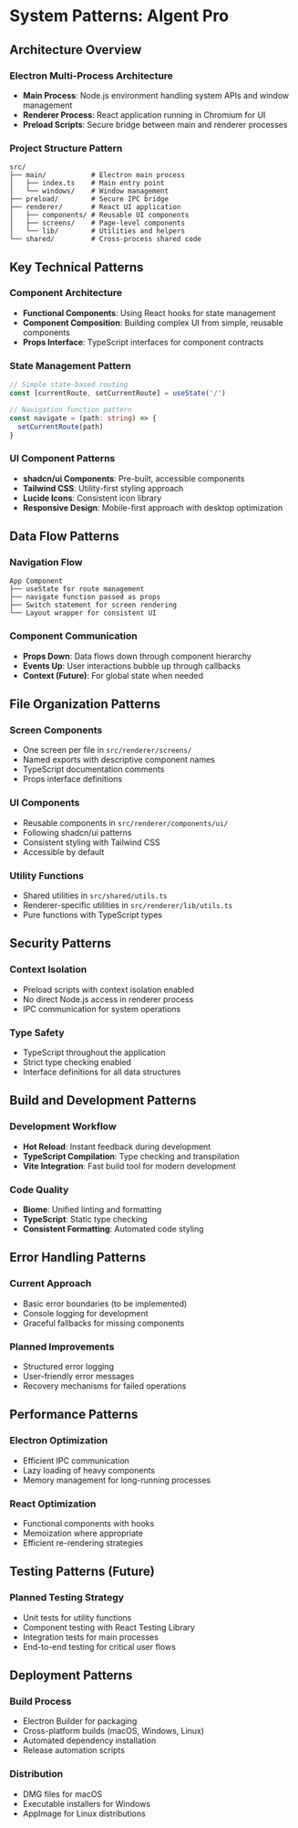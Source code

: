 # System Patterns: AIgent Pro

## Architecture Overview

### Electron Multi-Process Architecture
- **Main Process**: Node.js environment handling system APIs and window management
- **Renderer Process**: React application running in Chromium for UI
- **Preload Scripts**: Secure bridge between main and renderer processes

### Project Structure Pattern
```
src/
├── main/           # Electron main process
│   ├── index.ts    # Main entry point
│   └── windows/    # Window management
├── preload/        # Secure IPC bridge
├── renderer/       # React UI application
│   ├── components/ # Reusable UI components
│   ├── screens/    # Page-level components
│   └── lib/        # Utilities and helpers
└── shared/         # Cross-process shared code
```

## Key Technical Patterns

### Component Architecture
- **Functional Components**: Using React hooks for state management
- **Component Composition**: Building complex UI from simple, reusable components
- **Props Interface**: TypeScript interfaces for component contracts

### State Management Pattern
```typescript
// Simple state-based routing
const [currentRoute, setCurrentRoute] = useState('/')

// Navigation function pattern
const navigate = (path: string) => {
  setCurrentRoute(path)
}
```

### UI Component Patterns
- **shadcn/ui Components**: Pre-built, accessible components
- **Tailwind CSS**: Utility-first styling approach
- **Lucide Icons**: Consistent icon library
- **Responsive Design**: Mobile-first approach with desktop optimization

## Data Flow Patterns

### Navigation Flow
```
App Component
├── useState for route management
├── navigate function passed as props
├── Switch statement for screen rendering
└── Layout wrapper for consistent UI
```

### Component Communication
- **Props Down**: Data flows down through component hierarchy
- **Events Up**: User interactions bubble up through callbacks
- **Context (Future)**: For global state when needed

## File Organization Patterns

### Screen Components
- One screen per file in `src/renderer/screens/`
- Named exports with descriptive component names
- TypeScript documentation comments
- Props interface definitions

### UI Components
- Reusable components in `src/renderer/components/ui/`
- Following shadcn/ui patterns
- Consistent styling with Tailwind CSS
- Accessible by default

### Utility Functions
- Shared utilities in `src/shared/utils.ts`
- Renderer-specific utilities in `src/renderer/lib/utils.ts`
- Pure functions with TypeScript types

## Security Patterns

### Context Isolation
- Preload scripts with context isolation enabled
- No direct Node.js access in renderer process
- IPC communication for system operations

### Type Safety
- TypeScript throughout the application
- Strict type checking enabled
- Interface definitions for all data structures

## Build and Development Patterns

### Development Workflow
- **Hot Reload**: Instant feedback during development
- **TypeScript Compilation**: Type checking and transpilation
- **Vite Integration**: Fast build tool for modern development

### Code Quality
- **Biome**: Unified linting and formatting
- **TypeScript**: Static type checking
- **Consistent Formatting**: Automated code styling

## Error Handling Patterns

### Current Approach
- Basic error boundaries (to be implemented)
- Console logging for development
- Graceful fallbacks for missing components

### Planned Improvements
- Structured error logging
- User-friendly error messages
- Recovery mechanisms for failed operations

## Performance Patterns

### Electron Optimization
- Efficient IPC communication
- Lazy loading of heavy components
- Memory management for long-running processes

### React Optimization
- Functional components with hooks
- Memoization where appropriate
- Efficient re-rendering strategies

## Testing Patterns (Future)

### Planned Testing Strategy
- Unit tests for utility functions
- Component testing with React Testing Library
- Integration tests for main processes
- End-to-end testing for critical user flows

## Deployment Patterns

### Build Process
- Electron Builder for packaging
- Cross-platform builds (macOS, Windows, Linux)
- Automated dependency installation
- Release automation scripts

### Distribution
- DMG files for macOS
- Executable installers for Windows
- AppImage for Linux distributions 